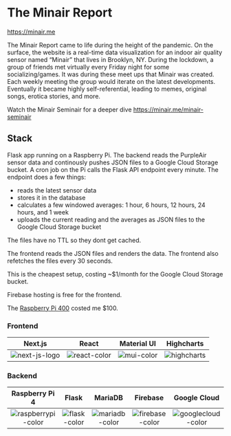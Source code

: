 # The Minair Report

https://minair.me 

The Minair Report came to life during the height of the pandemic.
On the surface, the website is a real-time data visualization for an indoor air
quality sensor named “Minair” that lives in Brooklyn, NY. During the lockdown, a
group of friends met virtually every Friday night for some socializing/games.
It was during these meet ups that Minair was created. Each weekly meeting the
group would iterate on the latest developments. Eventually it became highly
self-referential, leading to memes, original songs, erotica stories, and more.

Watch the Minair Seminair for a deeper dive
https://minair.me/minair-seminair


## Stack
Flask app running on a Raspberry Pi. The backend reads the PurpleAir sensor data and continously pushes JSON files to a Google Cloud Storage bucket. A cron job on the Pi calls the Flask API endpoint every minute. The endpoint does a few things:
* reads the latest sensor data
* stores it in the database
* calculates a few windowed averages: 1 hour, 6 hours, 12 hours, 24 hours, and 1 week
* uploads the current reading and the averages as JSON files to the Google Cloud Storage bucket 

The files have no TTL so they dont get cached. 

The frontend reads the JSON files and renders the data. The frontend also refetches the files every 30 seconds.

This is the cheapest setup, costing ~$1/month for the Google Cloud Storage bucket.

Firebase hosting is free for the frontend.

The [Raspberry Pi 400](https://www.raspberrypi.com/products/raspberry-pi-400/) costed me $100.

### Frontend

|                           Next.js                            |                            React                             |                         Material UI                          |                          Highcharts                          |
| :----------------------------------------------------------: | :----------------------------------------------------------: | :----------------------------------------------------------: | :----------------------------------------------------------: |
| ![next-js-logo](https://github.com/minair-affair/minair-report/assets/83786415/a78b36a7-d6d4-48c5-8fd7-3828ee63e075) | ![react-color](https://github.com/minair-affair/minair-report/assets/327971/01a14705-9574-4a65-8c92-5476755d380b) | ![mui-color](https://github.com/minair-affair/minair-report/assets/327971/39712485-03e0-4fd0-adc6-dd2c1943d674) | ![highcharts](https://github.com/minair-affair/minair-report/assets/327971/d1a825d0-72d9-4ca6-8ae6-28c873b72c53) |


### Backend

|                        Raspberry Pi 4                        |                            Flask                             |                           MariaDB                            |                           Firebase                           |                         Google Cloud                         |
| :----------------------------------------------------------: | :----------------------------------------------------------: | :----------------------------------------------------------: | :----------------------------------------------------------: | :----------------------------------------------------------: |
| ![raspberrypi-color](https://github.com/minair-affair/minair-report/assets/327971/71620722-df93-4452-978e-f577ba76d11e) | ![flask-color](https://github.com/minair-affair/minair-report/assets/83786415/8cf78e82-575e-4842-8b05-b5a459b72a30) | ![mariadb-color](https://github.com/minair-affair/minair-report/assets/327971/5b32edee-8311-4da9-ad74-1b45e788db8a) | ![firebase-color](https://github.com/minair-affair/minair-report/assets/327971/d78d0e31-c31a-433d-b103-95944f90b4bb) | ![googlecloud-color](https://github.com/minair-affair/minair-report/assets/327971/0b2c6b82-5cdb-42b9-b94e-8cbac34aca14) |
